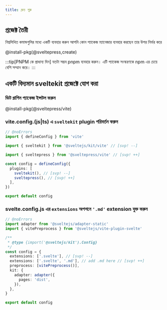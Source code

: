 ```yaml
---
title: দ্রুত শুরু
---
```


## প্রজেক্ট তৈরী

নিম্নলিখিত কমান্ডগুলির মধ্যে একটি ব্যবহার করুন
আপনি কোন প্যাকেজ ম্যানেজার ব্যবহার করছেন তার উপর নির্ভর করে

@install-pkg(@sveltepress,create)

:::tip[PNPM কে প্রাধান্য দিন]
যতটা সম্ভব pnpm ব্যবহার করুন। এটি প্যাকেজ সংস্করণকে npm এর চেয়ে বেশি সম্মান করে।
:::

## একটি বিদ্যমান sveltekit প্রজেক্টে যোগ করা

### ভিট প্লাগিন প্যাকেজ ইন্সটল করুন

@install-pkg(@sveltepress/vite)

### vite.config.(js|ts) এ `sveltekit` plugin পরিবর্তন করুন 

```ts title="vite.config.(js|ts)"
// @noErrors
import { defineConfig } from 'vite'

import { sveltekit } from '@sveltejs/kit/vite' // [svp! --]

import { sveltepress } from '@sveltepress/vite' // [svp! ++]

const config = defineConfig({
  plugins: [
    sveltekit(), // [svp! --]
    sveltepress(), // [svp! ++]
  ],
})

export default config
```

### svelte.config.js এর `extensions` অপশনে `'.md'` extension যুক্ত করুন

```ts title="svelte.config.js"
// @noErrors
import adapter from '@sveltejs/adapter-static'
import { vitePreprocess } from '@sveltejs/vite-plugin-svelte'

/**
 * @type {import('@sveltejs/kit').Config}
 */
const config = {
  extensions: ['.svelte'], // [svp! --]
  extensions: ['.svelte', '.md'], // add .md here // [svp! ++]
  preprocess: [vitePreprocess()],
  kit: {
    adapter: adapter({
      pages: 'dist',
    }),
  },
}

export default config
```
